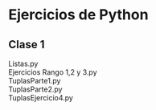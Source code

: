 # Ejercicios de Python

## Clase 1
Listas.py  
Ejercicios Rango 1,2 y 3.py  
TuplasParte1.py  
TuplasParte2.py  
TuplasEjercicio4.py  


